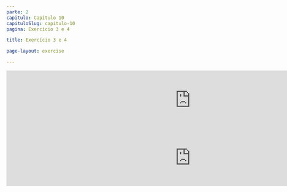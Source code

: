 ```yaml
---
parte: 2
capitulo: Capítulo 10
capituloSlug: capitulo-10
pagina: Exercício 3 e 4

title: Exercício 3 e 4

page-layout: exercise

---
```


<!-- <img src="{{site.baseurl}}/assets/graphics/content/2_3_1_1_2.png"/> -->

<iframe src="https://player.vimeo.com/video/226771099?title=0&byline=0&portrait=0" width="960" height="153" frameborder="0" webkitallowfullscreen mozallowfullscreen allowfullscreen></iframe>

<iframe src="https://player.vimeo.com/video/226771111?title=0&byline=0&portrait=0" width="960" height="149" frameborder="0" webkitallowfullscreen mozallowfullscreen allowfullscreen></iframe>
